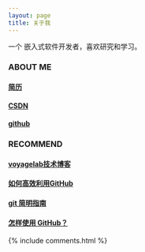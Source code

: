 ```yaml
---
layout: page
title: 关于我 
---
```


一个 嵌入式软件开发者，喜欢研究和学习。    

  
### ABOUT ME      
  
#### [简历](https://zhangqunwei.github.io/resume/zhangqunweiMAIN.html)     

#### [CSDN](http://blog.csdn.net/w__l__)    

#### [github](https://github.com/zhangqunwei)      



### RECOMMEND

#### [voyagelab技术博客](http://talkingdata.me/)      

#### [如何高效利用GitHub](http://www.yangzhiping.com/tech/github.html)      

#### [git 简明指南](http://rogerdudler.github.io/git-guide/index.zh.html)      

#### [怎样使用 GitHub？](https://www.zhihu.com/question/20070065)      


{% include comments.html %}

